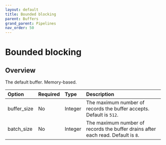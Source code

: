 ```yaml
---
layout: default
title: Bounded blocking
parent: Buffers
grand_parent: Pipelines
nav_order: 50
---
```


# Bounded blocking

## Overview

The default buffer. Memory-based.

Option | Required | Type | Description
:--- | :--- | :--- | :---
buffer_size | No | Integer | The maximum number of records the buffer accepts. Default is `512`.
batch_size | No | Integer | The maximum number of records the buffer drains after each read. Default is `8`.

<!--- ## Configuration

Content will be added to this section.

## Metrics

Content will be added to this section. --->